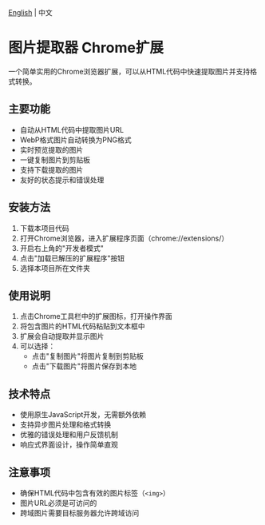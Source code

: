 [English](./README_EN.md) | 中文

# 图片提取器 Chrome扩展

一个简单实用的Chrome浏览器扩展，可以从HTML代码中快速提取图片并支持格式转换。

## 主要功能

- 自动从HTML代码中提取图片URL
- WebP格式图片自动转换为PNG格式
- 实时预览提取的图片
- 一键复制图片到剪贴板
- 支持下载提取的图片
- 友好的状态提示和错误处理

## 安装方法

1. 下载本项目代码
2. 打开Chrome浏览器，进入扩展程序页面（chrome://extensions/）
3. 开启右上角的"开发者模式"
4. 点击"加载已解压的扩展程序"按钮
5. 选择本项目所在文件夹

## 使用说明

1. 点击Chrome工具栏中的扩展图标，打开操作界面
2. 将包含图片的HTML代码粘贴到文本框中
3. 扩展会自动提取并显示图片
4. 可以选择：
   - 点击"复制图片"将图片复制到剪贴板
   - 点击"下载图片"将图片保存到本地

## 技术特点

- 使用原生JavaScript开发，无需额外依赖
- 支持异步图片处理和格式转换
- 优雅的错误处理和用户反馈机制
- 响应式界面设计，操作简单直观

## 注意事项

- 确保HTML代码中包含有效的图片标签（`<img>`）
- 图片URL必须是可访问的
- 跨域图片需要目标服务器允许跨域访问